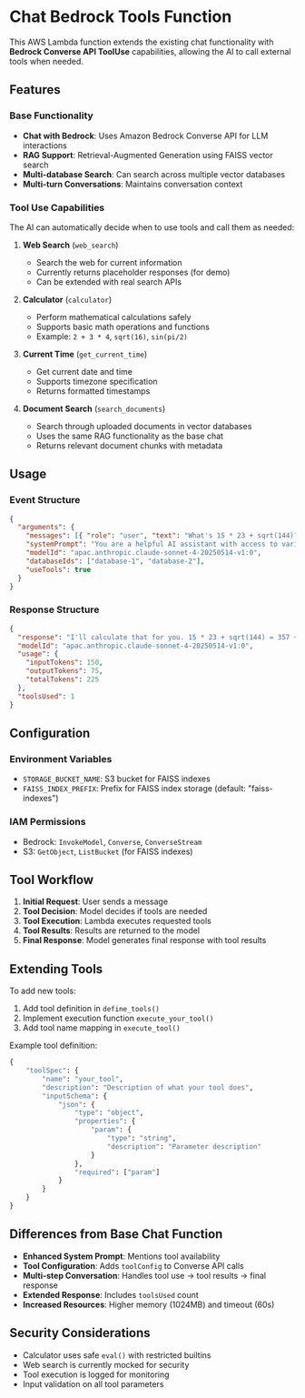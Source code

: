# Chat Bedrock Tools Function

This AWS Lambda function extends the existing chat functionality with **Bedrock Converse API ToolUse** capabilities, allowing the AI to call external tools when needed.

## Features

### Base Functionality

- **Chat with Bedrock**: Uses Amazon Bedrock Converse API for LLM interactions
- **RAG Support**: Retrieval-Augmented Generation using FAISS vector search
- **Multi-database Search**: Can search across multiple vector databases
- **Multi-turn Conversations**: Maintains conversation context

### Tool Use Capabilities

The AI can automatically decide when to use tools and call them as needed:

1. **Web Search** (`web_search`)

   - Search the web for current information
   - Currently returns placeholder responses (for demo)
   - Can be extended with real search APIs

2. **Calculator** (`calculator`)

   - Perform mathematical calculations safely
   - Supports basic math operations and functions
   - Example: `2 + 3 * 4`, `sqrt(16)`, `sin(pi/2)`

3. **Current Time** (`get_current_time`)

   - Get current date and time
   - Supports timezone specification
   - Returns formatted timestamps

4. **Document Search** (`search_documents`)
   - Search through uploaded documents in vector databases
   - Uses the same RAG functionality as the base chat
   - Returns relevant document chunks with metadata

## Usage

### Event Structure

```json
{
  "arguments": {
    "messages": [{ "role": "user", "text": "What's 15 * 23 + sqrt(144)?" }],
    "systemPrompt": "You are a helpful AI assistant with access to various tools.",
    "modelId": "apac.anthropic.claude-sonnet-4-20250514-v1:0",
    "databaseIds": ["database-1", "database-2"],
    "useTools": true
  }
}
```

### Response Structure

```json
{
  "response": "I'll calculate that for you. 15 * 23 + sqrt(144) = 357 + 12 = 369",
  "modelId": "apac.anthropic.claude-sonnet-4-20250514-v1:0",
  "usage": {
    "inputTokens": 150,
    "outputTokens": 75,
    "totalTokens": 225
  },
  "toolsUsed": 1
}
```

## Configuration

### Environment Variables

- `STORAGE_BUCKET_NAME`: S3 bucket for FAISS indexes
- `FAISS_INDEX_PREFIX`: Prefix for FAISS index storage (default: "faiss-indexes")

### IAM Permissions

- Bedrock: `InvokeModel`, `Converse`, `ConverseStream`
- S3: `GetObject`, `ListBucket` (for FAISS indexes)

## Tool Workflow

1. **Initial Request**: User sends a message
2. **Tool Decision**: Model decides if tools are needed
3. **Tool Execution**: Lambda executes requested tools
4. **Tool Results**: Results are returned to the model
5. **Final Response**: Model generates final response with tool results

## Extending Tools

To add new tools:

1. Add tool definition in `define_tools()`
2. Implement execution function `execute_your_tool()`
3. Add tool name mapping in `execute_tool()`

Example tool definition:

```python
{
    "toolSpec": {
        "name": "your_tool",
        "description": "Description of what your tool does",
        "inputSchema": {
            "json": {
                "type": "object",
                "properties": {
                    "param": {
                        "type": "string",
                        "description": "Parameter description"
                    }
                },
                "required": ["param"]
            }
        }
    }
}
```

## Differences from Base Chat Function

- **Enhanced System Prompt**: Mentions tool availability
- **Tool Configuration**: Adds `toolConfig` to Converse API calls
- **Multi-step Conversation**: Handles tool use → tool results → final response
- **Extended Response**: Includes `toolsUsed` count
- **Increased Resources**: Higher memory (1024MB) and timeout (60s)

## Security Considerations

- Calculator uses safe `eval()` with restricted builtins
- Web search is currently mocked for security
- Tool execution is logged for monitoring
- Input validation on all tool parameters

